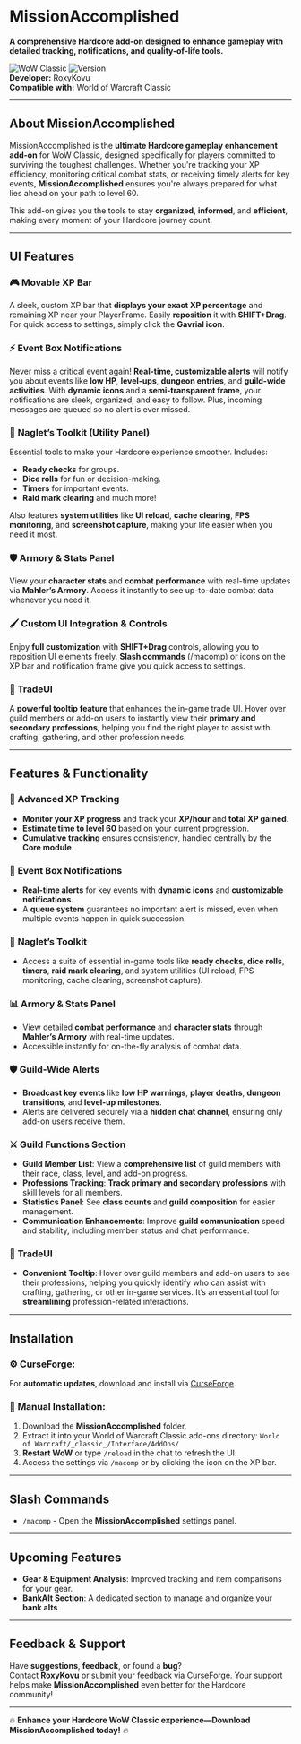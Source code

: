 # MissionAccomplished

**A comprehensive Hardcore add-on designed to enhance gameplay with detailed tracking, notifications, and quality-of-life tools.**

![WoW Classic](https://img.shields.io/badge/WoW-Classic-blue) ![Version](https://img.shields.io/badge/Version-1.5-blue)  
**Developer:** RoxyKovu  
**Compatible with:** World of Warcraft Classic

---

## About MissionAccomplished

MissionAccomplished is the **ultimate Hardcore gameplay enhancement add-on** for WoW Classic, designed specifically for players committed to surviving the toughest challenges. Whether you're tracking your XP efficiency, monitoring critical combat stats, or receiving timely alerts for key events, **MissionAccomplished** ensures you're always prepared for what lies ahead on your path to level 60.

This add-on gives you the tools to stay **organized**, **informed**, and **efficient**, making every moment of your Hardcore journey count.

---

## UI Features

### 🎮 **Movable XP Bar**  
A sleek, custom XP bar that **displays your exact XP percentage** and remaining XP near your PlayerFrame. Easily **reposition** it with **SHIFT+Drag**. For quick access to settings, simply click the **Gavrial icon**. 

### ⚡ **Event Box Notifications**  
Never miss a critical event again! **Real-time, customizable alerts** will notify you about events like **low HP**, **level-ups**, **dungeon entries**, and **guild-wide activities**. With **dynamic icons** and a **semi-transparent frame**, your notifications are sleek, organized, and easy to follow. Plus, incoming messages are queued so no alert is ever missed.

### 🔧 **Naglet’s Toolkit (Utility Panel)**  
Essential tools to make your Hardcore experience smoother. Includes:
- **Ready checks** for groups.
- **Dice rolls** for fun or decision-making.
- **Timers** for important events.
- **Raid mark clearing** and much more!
  
Also features **system utilities** like **UI reload**, **cache clearing**, **FPS monitoring**, and **screenshot capture**, making your life easier when you need it most.

### 🛡 **Armory & Stats Panel**  
View your **character stats** and **combat performance** with real-time updates via **Mahler’s Armory**. Access it instantly to see up-to-date combat data whenever you need it.

### 🖌 **Custom UI Integration & Controls**  
Enjoy **full customization** with **SHIFT+Drag** controls, allowing you to reposition UI elements freely. **Slash commands** (/macomp) or icons on the XP bar and notification frame give you quick access to settings.

### 💎 **TradeUI**  
A **powerful tooltip feature** that enhances the in-game trade UI. Hover over guild members or add-on users to instantly view their **primary and secondary professions**, helping you find the right player to assist with crafting, gathering, and other profession needs. 

---

## Features & Functionality

### 💯 **Advanced XP Tracking**  
- **Monitor your XP progress** and track your **XP/hour** and **total XP gained**.  
- **Estimate time to level 60** based on your current progression.  
- **Cumulative tracking** ensures consistency, handled centrally by the **Core module**.

### 🔔 **Event Box Notifications**  
- **Real-time alerts** for key events with **dynamic icons** and **customizable notifications**.  
- A **queue system** guarantees no important alert is missed, even when multiple events happen in quick succession.

### 🔧 **Naglet’s Toolkit**  
- Access a suite of essential in-game tools like **ready checks**, **dice rolls**, **timers**, **raid mark clearing**, and system utilities (UI reload, FPS monitoring, cache clearing, screenshot capture).

### 📊 **Armory & Stats Panel**  
- View detailed **combat performance** and **character stats** through **Mahler’s Armory** with real-time updates.  
- Accessible instantly for on-the-fly analysis of combat data.

### 🛡 **Guild-Wide Alerts**  
- **Broadcast key events** like **low HP warnings**, **player deaths**, **dungeon transitions**, and **level-up milestones**.  
- Alerts are delivered securely via a **hidden chat channel**, ensuring only add-on users receive them.

### ⚔️ **Guild Functions Section**  
- **Guild Member List**: View a **comprehensive list** of guild members with their race, class, level, and add-on progress.
- **Professions Tracking**: **Track primary and secondary professions** with skill levels for all members.
- **Statistics Panel**: See **class counts** and **guild composition** for easier management.
- **Communication Enhancements**: Improve **guild communication** speed and stability, including member status and chat performance.

### 💼 **TradeUI**  
- **Convenient Tooltip**: Hover over guild members and add-on users to see their professions, helping you quickly identify who can assist with crafting, gathering, or other in-game services. It’s an essential tool for **streamlining** profession-related interactions.

---

## Installation

### ⚙️ **CurseForge:**
For **automatic updates**, download and install via [CurseForge](https://www.curseforge.com/wow/addons/missionaccomplished).

### 📂 **Manual Installation:**
1. Download the **MissionAccomplished** folder.
2. Extract it into your World of Warcraft Classic add-ons directory:
   `World of Warcraft/_classic_/Interface/AddOns/`
3. **Restart WoW** or type `/reload` in the chat to refresh the UI.
4. Access the settings via `/macomp` or by clicking the icon on the XP bar.

---

## Slash Commands

- `/macomp` - Open the **MissionAccomplished** settings panel.

---

## Upcoming Features

- **Gear & Equipment Analysis**: Improved tracking and item comparisons for your gear.
- **BankAlt Section**: A dedicated section to manage and organize your **bank alts**.

---

## Feedback & Support

Have **suggestions**, **feedback**, or found a **bug**?  
Contact **RoxyKovu** or submit your feedback via [CurseForge](https://www.curseforge.com/wow/addons/missionaccomplished). Your support helps make **MissionAccomplished** even better for the Hardcore community!

---

🔥 **Enhance your Hardcore WoW Classic experience—Download MissionAccomplished today!** 🔥
